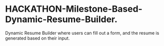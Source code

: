 # HACKATHON-Milestone-Based-Dynamic-Resume-Builder.
Dynamic Resume Builder where users can fill out a form, and the resume is generated based on their input.
